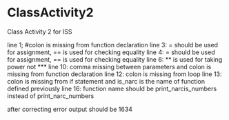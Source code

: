 # ClassActivity2
Class Activity 2 for ISS

line 1; #colon is missing from function declaration
line 3: = should be used for assignment, == is used for checking equality
line 4: = should be used for assignment, == is used for checking equality
line 6: ** is used for taking power not ***
line 10: comma missing between parameters and colon is missing from function declaration
line 12: colon is missing from loop
line 13: colon is missing from if statement and is_narc is the name of function defined previously
line 16: function name should be print_narcis_numbers instead of print_narc_numbers

after correcting error output should be 1634 
